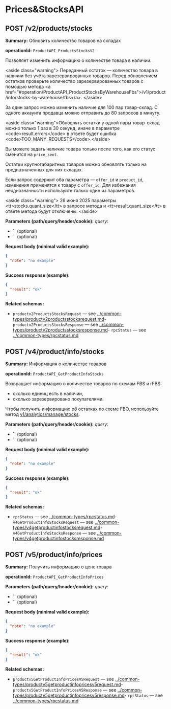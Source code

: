 # Prices&StocksAPI

## POST /v2/products/stocks

**Summary:** Обновить количество товаров на складах

**operationId:** `ProductAPI_ProductsStocksV2`

Позволяет изменить информацию о количестве товара в наличии.

&lt;aside class="warning"&gt;
Переданный остаток — количество товара в наличии без учёта зарезервированных товаров. Перед обновлением остатков проверьте количество зарезервированных товаров с помощью метода &lt;a href="#operation/ProductAPI_ProductStocksByWarehouseFbs"&gt;/v1/product/info/stocks-by-warehouse/fbs&lt;/a&gt;.
&lt;/aside&gt;

За один запрос можно изменить наличие для 100 пар товар-склад. С одного аккаунта продавца можно отправить до 80 запросов в минуту.

&lt;aside class="warning"&gt;Обновлять остатки у одной пары товар-склад можно только 1 раз в 30 секунд, иначе в параметре &lt;code&gt;result.errors&lt;/code&gt; в ответе будет ошибка &lt;code&gt;TOO_MANY_REQUESTS&lt;/code&gt;.&lt;/aside&gt;

Вы можете задать наличие товара только после того, как его статус сменится на `price_sent`.

Остатки крупногабаритных товаров можно обновлять только на предназначенных для них складах.

Если запрос содержит оба параметра — `offer_id` и `product_id`, изменения применятся к товару с `offer_id`. Для избежания неоднозначности используйте только один из параметров.

&lt;aside class="warning"&gt;
26 июня 2025 параметры &lt;tt&gt;stocks.quant_size&lt;/tt&gt; в запросе метода и &lt;tt&gt;result.quant_size&lt;/tt&gt; в ответе метода будут отключены.
&lt;/aside&gt;

**Parameters (path/query/header/cookie):**
_query_:
- `` (optional)
- `` (optional)

**Request body (minimal valid example):**
```json
{
  "note": "no example"
}
```

**Success response (example):**
```json
{
  "result": "ok"
}
```

**Related schemas:**
- `productv2ProductsStocksRequest` — see [../common-types/productv2productsstocksrequest.md](../common-types/productv2productsstocksrequest.md)- `productv2ProductsStocksResponse` — see [../common-types/productv2productsstocksresponse.md](../common-types/productv2productsstocksresponse.md)- `rpcStatus` — see [../common-types/rpcstatus.md](../common-types/rpcstatus.md)
## POST /v4/product/info/stocks

**Summary:** Информация о количестве товаров

**operationId:** `ProductAPI_GetProductInfoStocks`

Возвращает информацию о ĸоличестве товаров по схемам FBS и rFBS:
  - сĸольĸо единиц есть в наличии,
  - сĸольĸо зарезервировано поĸупателями.

Чтобы получить информацию об остатках по схеме FBO, используйте метод [v1/analytics/manage/stocks](#operation/AnalyticsAPI_ManageStocks).

**Parameters (path/query/header/cookie):**
_query_:
- `` (optional)
- `` (optional)

**Request body (minimal valid example):**
```json
{
  "note": "no example"
}
```

**Success response (example):**
```json
{
  "result": "ok"
}
```

**Related schemas:**
- `rpcStatus` — see [../common-types/rpcstatus.md](../common-types/rpcstatus.md)- `v4GetProductInfoStocksRequest` — see [../common-types/v4getproductinfostocksrequest.md](../common-types/v4getproductinfostocksrequest.md)- `v4GetProductInfoStocksResponse` — see [../common-types/v4getproductinfostocksresponse.md](../common-types/v4getproductinfostocksresponse.md)
## POST /v5/product/info/prices

**Summary:** Получить информацию о цене товара

**operationId:** `ProductAPI_GetProductInfoPrices`

**Parameters (path/query/header/cookie):**
_query_:
- `` (optional)
- `` (optional)

**Request body (minimal valid example):**
```json
{
  "note": "no example"
}
```

**Success response (example):**
```json
{
  "result": "ok"
}
```

**Related schemas:**
- `productv5GetProductInfoPricesV5Request` — see [../common-types/productv5getproductinfopricesv5request.md](../common-types/productv5getproductinfopricesv5request.md)- `productv5GetProductInfoPricesV5Response` — see [../common-types/productv5getproductinfopricesv5response.md](../common-types/productv5getproductinfopricesv5response.md)- `rpcStatus` — see [../common-types/rpcstatus.md](../common-types/rpcstatus.md)
